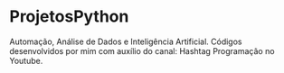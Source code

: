 # ProjetosPython
Automação, Análise de Dados e Inteligência Artificial. Códigos desenvolvidos por mim com auxílio do canal: Hashtag Programação no Youtube.
